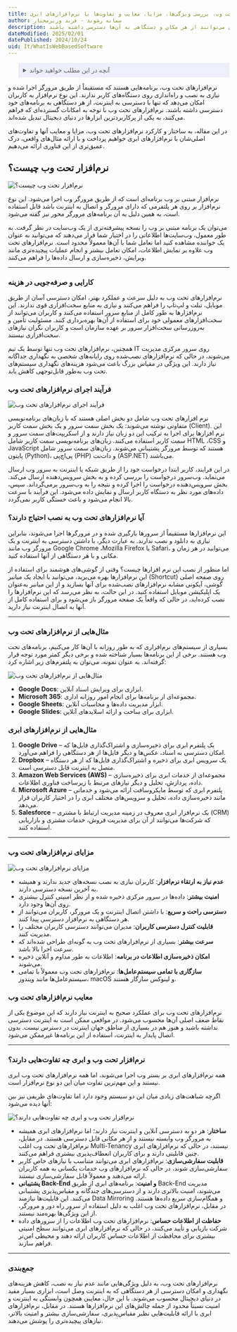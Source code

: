 ```yaml
---
title: نرم‌افزارهای تحت وب، بررسی ویژگی‌ها، مزایا، معایب و تفاوت‌ها با نرم‌افزارهای ابری
author: سمانه رشوند - فربد وزیرمختار
description: نرم‌افزارهای تحت وب ابزارهای مدرنی هستند که با اجرا در مرورگرهای وب، دسترسی آسان به اطلاعات و خدمات را بدون نیاز به نصب پیچیده فراهم می‌کنند و کاربران می‌توانند از هر مکان و دستگاهی به آن‌ها دسترسی داشته باشند.
dateModified: 2025/02/01
datePublished: 2024/10/24
uid: It/WhatIsWebBasedSoftware
---
```


<blockquote style="background-color:#eeeefc; padding:0.5rem">

<details>
  <summary>آنچه در این مطلب خواهید خواند</summary>
  <ul>
    <li>نرم‌افزار تحت وب چیست؟</li>
    <li>کارایی و صرفه‌جویی در هزینه</li>
    <li>فرآیند اجرای نرم‌افزارهای تحت وب</li>
    <li>آیا نرم‌افزارهای تحت وب به نصب احتیاج دارند؟</li>
    <li>مثال‌هایی از نرم‌افزارهای تحت وب</li>
    <li>مثال‌هایی از نرم‌افزارهای ابری</li>
    <li>مزایای نرم‌افزارهای تحت وب</li>
    <li>معایب نرم‌افزارهای تحت وب</li>
    <li>نرم‌افزار تحت وب و ابری چه تفاوت‌هایی دارند؟</li>
  </ul>
</details>
</blockquote>

نرم‌افزارهای تحت وب، برنامه‌هایی هستند که مستقیماً از طریق مرورگر اجرا شده و نیازی به نصب و راه‌اندازی روی دستگاه‌های کاربر ندارند. این نوع نرم‌افزار به کاربران امکان می‌دهد که تنها با دسترسی به اینترنت، از هر دستگاهی به برنامه‌های خود دسترسی داشته باشند. نرم‌افزارهای تحت وب با توجه به امکانات گسترده‌ای که فراهم می‌کنند، به یکی از پرکاربردترین ابزارها در دنیای دیجیتال تبدیل شده‌اند.

در این مقاله، به ساختار و کارکرد نرم‌افزارهای تحت وب، مزایا و معایب آنها و تفاوت‌های اصلی‌شان با نرم‌افزارهای ابری خواهیم پرداخت و با ارائه مثال‌های واقعی، درک عمیق‌تری از این فناوری ارائه می‌دهیم.

## نرم‌افزار تحت وب چیست؟

![نرم‌افزار تحت وب چیست؟](./Images/WebBasedApplication.webp)

نرم‌افزار مبتنی بر وب برنامه‌ای است که از طریق مرورگر وب اجرا می‌شود. این نوع نرم‌افزار بر روی هر پلتفرمی که دارای مرورگر و اتصال به اینترنت باشد قابل استفاده است، به همین دلیل به آن برنامه‌های مرورگر محور نیز گفته می‌شود.

می‌توان یک برنامه مبتنی بر وب را نسخه پیشرفته‌تری از یک وب‌سایت در نظر گرفت. به طور معمول، وب‌سایت‌ها اطلاعاتی را در اختیار شما قرار می‌دهند که می‌توانید به عنوان یک خواننده مشاهده کنید اما تعامل شما با آن‌ها معمولاً محدود است. نرم‌افزارهای تحت وب علاوه بر نمایش اطلاعات، امکان تعامل بیشتر و انجام عملیات پیچیده‌تری مانند ویرایش، ذخیره‌سازی و ارسال داده‌ها را فراهم می‌کنند.

---

### کارایی و صرفه‌جویی در هزینه
نرم‌افزارهای تحت وب به دلیل سرعت و عملکرد بهتر، امکان دسترسی آسان از طریق موبایل، تبلت و لپ‌تاپ را فراهم می‌کنند و نیازی به منابع سخت‌افزاری قوی ندارند. این نرم‌افزارها به طور کامل از منابع سرور استفاده می‌کنند و کاربران می‌توانند از سخت‌افزارهای معمولی خود برای استفاده از آن‌ها بهره‌برداری کنند. مسئولیت تأمین و به‌روزرسانی سخت‌افزار سرور بر عهده سازمان است و کاربران نگران نیازهای سخت‌افزاری نیستند.

همچنین، نرم‌افزارهای تحت وب تنها توسط یک تیم IT روی سرور مرکزی مدیریت می‌شوند، در حالی که نرم‌افزارهای نصب‌شده روی رایانه‌های شخصی به نگهداری جداگانه نیاز دارند. این ویژگی در مقیاس بزرگ باعث می‌شود هزینه‌های نگهداری سیستم‌های تحت وب به‌طور قابل‌توجهی کاهش یابد.

### فرآیند اجرای نرم‌افزارهای تحت وب

![فرآیند اجرای نرم‌افزارهای تحت وب](./Images/WebApplicationArchitecture.webp)

نرم ‌افزارهای تحت وب شامل دو بخش اصلی هستند که با زبان‌های برنامه‌نویسی متفاوتی نوشته می‌شوند: یک بخش سمت سرور و یک بخش سمت کاربر (Client). این نرم ‌افزارها برای اجرا به ترکیب این دو زبان نیاز دارند و از اسکریپت‌های سمت سرور و سمت کاربر استفاده می‌کنند. زبان‌های برنامه‌نویسی سمت کاربر شامل HTML ،CSS و JavaScript هستند که توسط مرورگر پشتیبانی می‌شوند. زبان‌های سمت سرور شامل پایتون (Python)، پی‌اچ‌پی (PHP) و دات‌نت (ASP.NET) می‌باشند.

در این فرایند، کاربر ابتدا درخواست خود را از طریق شبکه یا اینترنت به سرور وب ارسال می‌نماید. وب‌سرور درخواست را بررسی کرده و به بخش سرویس‌دهنده ارسال می‌کند. بخش سرویس‌دهنده درخواست را اجرا کرده و نتیجه را به وب‌سرور برمی‌گرداند. سپس، داده‌های مورد نظر به دستگاه کاربر ارسال و نمایش داده می‌شود. این فرآیند با سرعت بالا انجام می‌شود و باعث خستگی کاربر نمی‌گردد.

### آیا نرم‌افزارهای تحت وب به نصب احتیاج دارند؟
این نرم‌افزارها مستقیماً از سرورها بارگیری شده و در مرورگرها اجرا می‌شوند، بنابراین نیازی به دانلود و نصب ندارند. به عبارت دیگر، با داشتن دسترسی به اینترنت و یک مرورگر وب مانند Google Chrome ،Mozilla Firefox یا Safari، می‌توانید در هر زمان و مکانی و با هر دستگاهی از آنها استفاده کنید.

اما منظور از نصب این نرم ‌افزارها چیست؟ وقتی از گوشی‌های هوشمند برای استفاده از این نرم‌افزارها بهره می‌برید، می‌توانید با ایجاد یک میانبر (Shortcut) روی صفحه اصلی گوشی، آیکونی مشابه نرم‌افزارهای نصب‌شده برای آنها بسازید و از این میانبر به‌عنوان یک اپلیکیشن موبایل استفاده کنید. در این حالت، به نظر می‌رسد که این نرم‌افزارها را نصب کرده‌اید، در حالی که واقعاً یک صفحه مرورگر باز می‌شود و برای استفاده کامل از آنها به اتصال اینترنت نیاز دارید.

---

### مثال‌هایی از نرم‌افزارهای تحت وب
بسیاری از سیستم‌های نرم‌افزاری که به طور روزانه با آن‌ها کار می‌کنیم، برنامه‌های تحت وب هستند. برخی از این برنامه‌ها بسیار شناخته شده و برخی دیگر کمتر مورد توجه قرار گرفته‌اند. به عنوان نمونه، می‌توان به پلتفرم‌های زیر اشاره کرد:

![مثال‌هایی از نرم‌افزارهای تحت وب](./Images/WebApplicationsExamples.webp)

- **Google Docs**: ابزاری برای ویرایش اسناد آنلاین.
- **Microsoft 365**: مجموعه‌ای از برنامه‌ها برای انجام امور روزانه اداری.
- **Google Sheets**: ابزار مدیریت داده‌ها و محاسبات آنلاین.
- **Google Slides**: ابزاری برای ساخت و ارائه اسلایدهای آنلاین.


### مثال‌هایی از نرم‌افزارهای ابری

1. **Google Drive** – یک پلتفرم ابری برای ذخیره‌سازی و اشتراک‌گذاری فایل‌ها که امکان دسترسی به اسناد، عکس‌ها و دیگر فایل‌ها از هر دستگاهی را فراهم می‌آورد.
2. **Dropbox** – یک سرویس ابری برای ذخیره و اشتراک‌گذاری فایل‌ها که از هر دستگاه متصل به اینترنت قابل دسترسی است.
3. **Amazon Web Services (AWS)** – مجموعه‌ای از خدمات ابری برای ذخیره‌سازی داده، پردازش، تحلیل و دیگر نیازهای مرتبط با زیرساخت فناوری اطلاعات.
4. **Microsoft Azure** – پلتفرم ابری که توسط مایکروسافت ارائه می‌شود و خدماتی مانند ذخیره‌سازی داده، تحلیل و سرویس‌های مختلف ابری را در اختیار کاربران قرار می‌دهد.
5. **Salesforce** – یک نرم‌افزار ابری معروف در زمینه مدیریت ارتباط با مشتری (CRM) که شرکت‌ها می‌توانند از آن برای مدیریت فروش، خدمات مشتری و بازاریابی استفاده کنند.

---

### مزایای نرم‌افزارهای تحت وب

![مزایای نرم‌افزارهای تحت وب](./Images/BenefitsOfwebBasedSoftware.webp)

- **عدم نیاز به ارتقاء نرم‌افزار**: کاربران نیازی به نصب نسخه‌های جدید ندارند و همیشه به آخرین نسخه دسترسی دارند.
- **امنیت بیشتر**: داده‌ها در سرور مرکزی ذخیره شده و از نظر امنیتی کنترل بیشتری روی آن‌ها وجود دارد.
- **دسترسی راحت و سریع**: با داشتن اتصال اینترنت و یک مرورگر، کاربران می‌توانند از هر دستگاهی به نرم‌افزار دسترسی پیدا کنند.
- **قابلیت کنترل دسترسی کاربران**: مدیران می‌توانند دسترسی کاربران مختلف را مدیریت کنند.
- **سرعت بیشتر**: بسیاری از نرم‌افزارهای تحت وب به گونه‌ای طراحی شده‌اند که سرعت اجرا بالا باشد.
- **امکان ذخیره‌سازی اطلاعات در برنامه**: اطلاعات به طور مداوم و آنلاین ذخیره می‌شوند.
- **سازگاری با تمامی سیستم‌عامل‌ها**: نرم‌افزارهای تحت وب معمولاً با تمامی سیستم‌عامل‌ها مانند ویندوز، macOS و لینوکس سازگار هستند.

### معایب نرم‌افزارهای تحت وب
نرم‌افزارهای تحت وب برای عملکرد صحیح به اینترنت نیاز دارند که این موضوع یکی از نقاط ضعف اصلی آن‌ها محسوب می‌شود. در مواقعی ممکن است به اینترنت دسترسی نداشته باشید و هنوز هم در بسیاری از مناطق جهان اینترنت در دسترس نیست. بدون اتصال پایدار به اینترنت، استفاده از این برنامه‌ها غیرممکن می‌شود.

---

### نرم‌افزار تحت وب و ابری چه تفاوت‌هایی دارند؟
همه نرم‌افزارهای ابری بر بستر وب اجرا می‌شوند، اما همه نرم‌افزارهای تحت وب ابری نیستند و این مهم‌ترین تفاوت میان این دو نوع نرم‌افزار است.

اگرچه شباهت‌های زیادی میان این دو سیستم وجود دارد اما تفاوت‌های ظریفی نیز بین آنها دیده می‌شود:

![نرم‌افزار تحت وب و ابری چه تفاوت‌هایی دارند؟](./Images/WebBasedVsCloudBased.webp)

- **ساختار**: هر دو به دسترسی آنلاین و اینترنت نیاز دارند؛ اما نرم‌افزارهای ابری همیشه به مرورگر وب وابسته نیستند و از هر مکانی قابل دسترسی هستند. در مقابل، نرم‌افزارهای تحت وب اغلب Multi-Tenancy نیستند، در حالی که نرم‌افزارهای ابری چنین قابلیتی دارند و برای کاربران انعطاف‌پذیری بیشتری فراهم می‌کنند.
- **قابلیت سفارشی‌سازی**: نرم‌افزارهای ابری می‌توانند متناسب با نیازهای خاص کاربر سفارشی‌سازی شوند، در حالی که نرم‌افزارهای وب خدمات یکسانی به همه کاربران ارائه می‌دهند و معمولاً قابل سفارشی‌سازی نیستند.
- **پشتیبانی Back-End و امنیت**: برنامه‌های ابری از طریق Back-End مدیریت می‌شوند، امنیت بالاتری دارند و از دسترسی‌های چندگانه و مقیاس‌پذیری پشتیبانی می‌کنند. این قابلیت‌ها نیازمند Data Mirroring و همگام‌سازی سریع داده‌ها هستند. در مقابل، نرم‌افزارهای تحت وب اغلب به دلیل استفاده از سرور راه دور و مرورگر، از این ویژگی‌ها بهره‌مند نیستند.
- **حفاظت از اطلاعات حساس**: نرم‌افزارهای تحت وب اطلاعات را از سرورهای داده شرکت بازیابی و تأیید می‌کنند، در حالی که نرم‌افزارهای ابری می‌توانند سطح امنیتی بیشتری برای محافظت از اطلاعات حساس کاربران ارائه دهند و محیطی امن‌تر فراهم سازند.

---

### جمع‌بندی
نرم‌افزارهای تحت وب، به دلیل ویژگی‌هایی مانند عدم نیاز به نصب، کاهش هزینه‌های نگهداری و امکان دسترسی از هر دستگاهی که به اینترنت وصل است، ابزاری بسیار مفید در دنیای دیجیتال محسوب می‌شوند. با این حال، معایبی همچون وابستگی به اینترنت و امنیت نسبتاً محدود از جمله چالش‌های این نرم‌افزارها هستند. در مقابل، نرم‌افزارهای ابری با ارائه قابلیت‌هایی نظیر مقیاس‌پذیری، سفارشی‌سازی بیشتر و امنیت بالاتر، نیازهای پیچیده‌تری را پوشش می‌دهند.